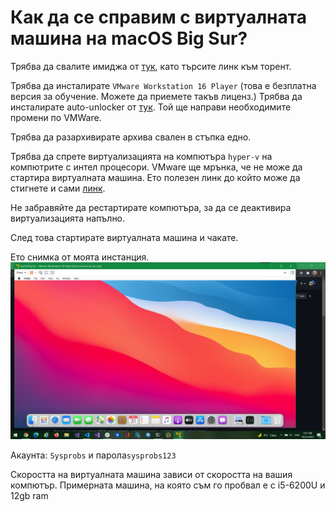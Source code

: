 # Как да се справим с виртуалната машина на macOS Big Sur?

Трябва да свалите имиджа от [тук](https://www.sysprobs.com/macos-11-big-sur-vmware-image-vmdk-windows), като търсите линк към торент.

Трябва да инсталирате `VMware Workstation 16 Player` (това е безплатна версия за обучение. Можете да приемете такъв лиценз.)
Трябва да инсталирате auto-unlocker от [тук](https://github.com/paolo-projects/auto-unlocker/releases).
Той ще направи необходимите промени по VMWare.

Трябва да разархивирате архива свален в стъпка едно.

Трябва да спрете виртуализацията на компютъра `hyper-v` на компютрите с интел процесори. VMware ще мрънка, че не може да стартира виртуалната машина.
Ето полезен линк до който може да стигнете и сами [линк](https://docs.microsoft.com/en-us/troubleshoot/windows-client/application-management/virtualization-apps-not-work-with-hyper-v#:~:text=%20To%20disable%20Hyper-V%20in%20Control%20Panel%2C%20follow,clear%20the%20Hyper-V%20Hypervisor%20check%20box.%20See%20More).

Не забравяйте да рестартирате компютъра, за да се деактивира виртуализацията напълно.

След това стартирате виртуалната машина и чакате.

Ето снимка от моята инстанция.
![VM Big Sur](big_sur_vm.png)

Акаунта: `Sysprobs` и парола`sysprobs123`

Скоростта на виртуалната машина зависи от скоростта на вашия компютър. Примерната машина, на която съм го пробвал е с i5-6200U и 12gb ram
